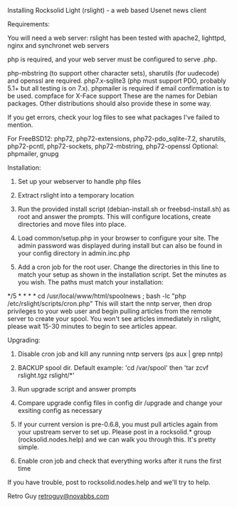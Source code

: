 Installing Rocksolid Light (rslight) - a web based Usenet news client

Requirements:

You will need a web server: rslight has been tested with apache2, lighttpd, nginx
and synchronet web servers

php is required, and your web server must be configured to serve .php. 

php-mbstring (to support other character sets), sharutils (for uudecode) and 
openssl are required. 
php7.x-sqlite3 (php must support PDO, probably 5.1+ but all testing is on 7.x).
phpmailer is required if email confirmation is to be used.
compface for X-Face support
These are the names for Debian packages. Other distributions should 
also provide these in some way.

If you get errors, check your log files to see what packages I've failed to mention.

For FreeBSD12: php72, php72-extensions, php72-pdo_sqlite-7.2, sharutils, php72-pcntl, php72-sockets, php72-mbstring, php72-openssl
Optional: phpmailer, gnupg

Installation: 

1. Set up your webserver to handle php files

2. Extract rslight into a temporary location

3. Run the provided install script (debian-install.sh or freebsd-install.sh) as root
and answer the prompts. This will configure locations, create directories and move files
into place.

4. Load common/setup.php in your browser to configure your site. The admin password
was displayed during install but can also be found in your config directory in
admin.inc.php

5. Add a cron job for the root user. Change the directories in this line to match your setup
as shown in the installation script. Set the minutes as you wish. The paths must match your
installation:

*/5 * * * * cd /usr/local/www/html/spoolnews ; bash -lc "php /etc/rslight/scripts/cron.php"
This will start the nntp server, then drop privileges to your web user and begin pulling
articles from the remote server to create your spool. You won't see articles immediately
in rslight, please wait 15-30 minutes to begin to see articles appear.

Upgrading:

1. Disable cron job and kill any running nntp servers (ps aux | grep nntp)

2. BACKUP spool dir. Default example: 'cd /var/spool' then 'tar zcvf rslight.tgz rslight/*'

3. Run upgrade script and answer prompts

4. Compare upgrade config files in config dir /upgrade and change your exsiting config as necessary

5. If your current version is pre-0.6.8, you must pull articles again from your upstream server to set up.
Please post in a rocksolid.* group (rocksolid.nodes.help) and we can walk you through this. It's pretty
simple.

6. Enable cron job and check that everything works after it runs the first time

If you have trouble, post to rocksolid.nodes.help and we'll try to help.

Retro Guy
retroguy@novabbs.com
